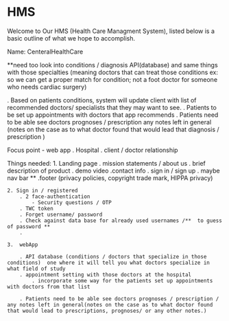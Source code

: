 # HMS

Welcome to Our HMS (Health Care Managment System), listed below is a basic outline of what we hope to accomplish. 

Name: CenteralHealthCare

**need too look into conditions / diagnosis API(database) and same things with those specialties (meaning doctors that can treat those conditions ex: so we can get a proper match for condition; not a foot doctor for someone who needs cardiac surgery)

. Based on patients conditions, system will update client with list of recommended doctors/ specialists that they may want to see. 
.  Patients to be set up appointments with doctors that app recommends 
. Patients need to be able see doctors prognoses / prescription any notes left in general (notes on the case as to what doctor found that would lead that diagnosis / prescription ) 


Focus point - web app 
. Hospital 
	. client / doctor relationship 
	

Things needed:
	1. Landing page 
		. mission statements  / about us 
		. brief description of product 
		. demo video
		.contact info 
		. sign in / sign up 
		. maybe nav bar **
		.footer (privacy policies, copyright trade mark, HIPPA privacy)
	
	2. Sign in / registered 
		. 2 face-authentication 
			- Security questions / OTP
		. TWC token 
		. Forget username/ password
		. Check against data base for already used usernames /**  to guess of password **
		. 

	3.  webApp 
	
		. API database (conditions / doctors that specialize in those conditions)  one where it will tell you what doctors specialize in what field of study 
		. appointment setting with those doctors at the hospital 
			. incorporate some way for the patients set up appointments with doctors from that list 
			
		. Patients need to be able see doctors prognoses / prescription / any notes left in general(notes on the case as to what doctor found that would lead to prescriptions, prognoses/ or any other notes.) 

